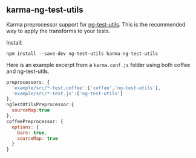 karma-ng-test-utils
-------------------
Karma preprocessor support for [ng-test-utils](https://github.com/jamestalmage/angular-test-utils).
This is the recommended way to apply the transforms to your tests.

Install:
```
npm install --save-dev ng-test-utils karma-ng-test-utils
```

Here is an example excerpt from a `karma.conf.js` folder using both coffee and ng-test-utils.

```javascript
preprocessors: {
  'example/src/*-test.coffee':['coffee','ng-test-utils'],
  'example/src/*-test.js':['ng-test-utils']
},
ngTestUtilsPreprocessor:{
  sourceMap:true
},
coffeePreprocessor: {
  options: {
    bare: true,
    sourceMap: true
  }
}

```
